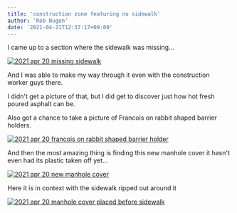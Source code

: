 ```yaml
---
title: 'construction zone featuring no sidewalk'
author: 'Rob Nugen'
date: '2021-04-21T12:37:17+09:00'
---
```


I came up to a section where the sidewalk was missing...

[![2021 apr 20 missing sidewalk](//b.robnugen.com/quests/walk-to-niigata/2021/en_route/day-06/thumbs/2021_apr_20_missing_sidewalk.jpeg)](//b.robnugen.com/quests/walk-to-niigata/2021/en_route/day-06/2021_apr_20_missing_sidewalk.jpeg)

And I was able to make my way through it even with the construction worker guys there.

I didn't get a picture of that, but I did get to discover just how hot fresh poured asphalt can be.

Also got a chance to take a picture of Francois on rabbit shaped barrier holders.

[![2021 apr 20 francois on rabbit shaped barrier holder](//b.robnugen.com/quests/walk-to-niigata/2021/en_route/day-06/thumbs/2021_apr_20_francois_on_rabbit_shaped_barrier_holder.jpeg)](//b.robnugen.com/quests/walk-to-niigata/2021/en_route/day-06/2021_apr_20_francois_on_rabbit_shaped_barrier_holder.jpeg)

And then the most amazing thing is finding this new manhole cover it hasn't even had its plastic taken off yet...

[![2021 apr 20 new manhole cover](//b.robnugen.com/quests/walk-to-niigata/2021/en_route/day-06/thumbs/2021_apr_20_new_manhole_cover.jpeg)](//b.robnugen.com/quests/walk-to-niigata/2021/en_route/day-06/2021_apr_20_new_manhole_cover.jpeg)

Here it is in context with the sidewalk ripped out around it

[![2021 apr 20 manhole cover placed before sidewalk](//b.robnugen.com/quests/walk-to-niigata/2021/en_route/day-06/thumbs/2021_apr_20_manhole_cover_placed_before_sidewalk.jpeg)](//b.robnugen.com/quests/walk-to-niigata/2021/en_route/day-06/2021_apr_20_manhole_cover_placed_before_sidewalk.jpeg)          
